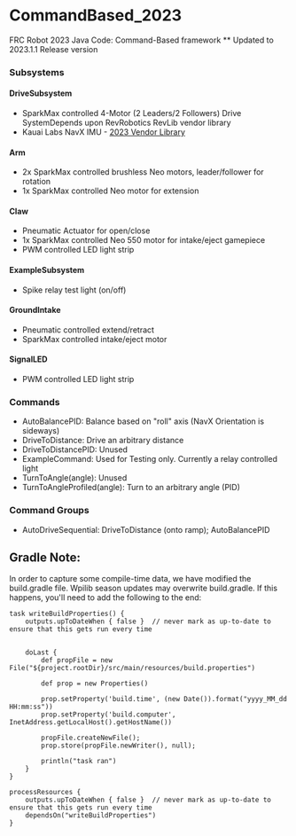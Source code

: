 # CommandBased_2023
FRC Robot 2023 Java Code: Command-Based framework
** Updated to 2023.1.1 Release version

### Subsystems

#### DriveSubsystem
* SparkMax controlled 4-Motor (2 Leaders/2 Followers) Drive SystemDepends upon RevRobotics RevLib vendor library
* Kauai Labs NavX IMU - [2023 Vendor Library](https://dev.studica.com/releases/2023/NavX.json) 

#### Arm
* 2x SparkMax controlled brushless Neo motors, leader/follower for rotation
* 1x SparkMax controlled Neo motor for extension

#### Claw
* Pneumatic Actuator for open/close
* 1x SparkMax controlled Neo 550 motor for intake/eject gamepiece
* PWM controlled LED light strip

#### ExampleSubsystem
* Spike relay test light (on/off)

#### GroundIntake
* Pneumatic controlled extend/retract
* SparkMax controlled intake/eject motor

#### SignalLED
* PWM controlled LED light strip
### Commands
* AutoBalancePID: Balance based on "roll" axis (NavX Orientation is sideways)
* DriveToDistance: Drive an arbitrary distance
* DriveToDistancePID: Unused
* ExampleCommand: Used for Testing only. Currently a relay controlled light
* TurnToAngle(angle): Unused
* TurnToAngleProfiled(angle): Turn to an arbitrary angle (PID) 

### Command Groups
* AutoDriveSequential: DriveToDistance (onto ramp); AutoBalancePID

## Gradle Note:

In order to capture some compile-time data, we have modified the build.gradle file. Wpilib season updates may overwrite build.gradle. If this happens, you'll need to add the following to the end:

```
task writeBuildProperties() {
	outputs.upToDateWhen { false }  // never mark as up-to-date to ensure that this gets run every time


	doLast {
        def propFile = new File("${project.rootDir}/src/main/resources/build.properties")

        def prop = new Properties()

        prop.setProperty('build.time', (new Date()).format("yyyy_MM_dd HH:mm:ss"))
        prop.setProperty('build.computer', InetAddress.getLocalHost().getHostName())

        propFile.createNewFile();
        prop.store(propFile.newWriter(), null);

        println("task ran")
    }
}

processResources {
	outputs.upToDateWhen { false }  // never mark as up-to-date to ensure that this gets run every time
	dependsOn("writeBuildProperties")
}

```